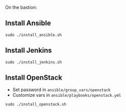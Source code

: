 On the bastion:

## Install Ansible

```
sudo ./install_ansible.sh
```

## Install Jenkins

```
sudo ./install_jenkins.sh
```

## Install OpenStack

* Set password in `ansible/group_vars/openstack`
* Customize vars in `ansible/playbooks/openstack.yml`

```
sudo ./install_openstack.sh
```

